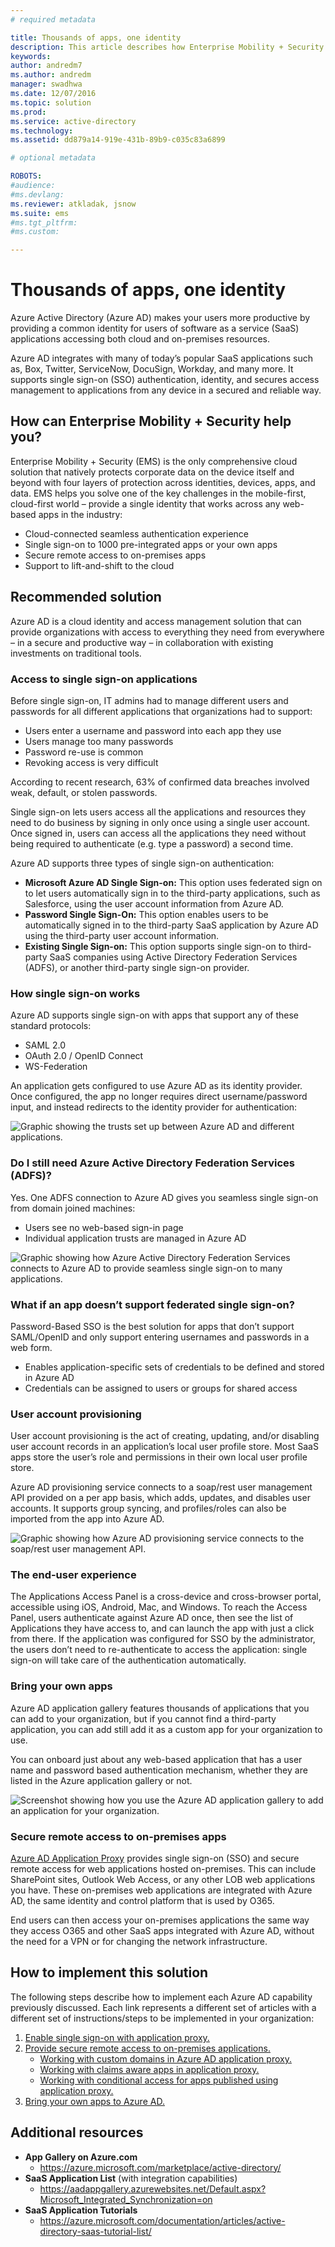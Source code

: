 ```yaml
---
# required metadata

title: Thousands of apps, one identity
description: This article describes how Enterprise Mobility + Security can be used to provide a single identity that works across any web-based apps in the industry by leveraging tools within Azure Active Directory.
keywords:
author: andredm7
ms.author: andredm
manager: swadhwa
ms.date: 12/07/2016
ms.topic: solution
ms.prod:
ms.service: active-directory
ms.technology:
ms.assetid: dd879a14-919e-431b-89b9-c035c83a6899

# optional metadata

ROBOTS:
#audience:
#ms.devlang:
ms.reviewer: atkladak, jsnow
ms.suite: ems
#ms.tgt_pltfrm:
#ms.custom:

---
```


# Thousands of apps, one identity
Azure Active Directory (Azure AD) makes your users more productive by providing a common identity for users of software as a service (SaaS) applications accessing both cloud and on-premises resources.

Azure AD integrates with many of today’s popular SaaS applications such as, Box, Twitter, ServiceNow, DocuSign, Workday, and many more. It supports single sign-on (SSO) authentication, identity, and secures access management to applications from any device in a secured and reliable way.

## How can Enterprise Mobility + Security help you?
Enterprise Mobility + Security (EMS) is the only comprehensive cloud solution that natively protects corporate data on the device itself and beyond with four layers of protection across identities, devices, apps, and data. EMS helps you solve one of the key challenges in the mobile-first, cloud-first world – provide a single identity that works across any web-based apps in the industry:
- Cloud-connected seamless authentication experience
- Single sign-on to 1000 pre-integrated apps or your own apps
- Secure remote access to on-premises apps
- Support to lift-and-shift to the cloud


## Recommended solution
Azure AD is a cloud identity and access management solution that can provide organizations with access to everything they need from everywhere – in a secure and productive way – in collaboration with existing investments on traditional tools.
### Access to single sign-on applications

Before single sign-on, IT admins had to manage different users and passwords for all different applications that organizations had to support:

- Users enter a username and password into each app they use
- Users manage too many passwords
- Password re-use is common
- Revoking access is very difficult

According to recent research, 63% of confirmed data breaches involved weak, default, or stolen passwords.

Single sign-on lets users access all the applications and resources they need to do business by signing in only once using a single user account. Once signed in, users can access all the applications they need without being required to authenticate (e.g. type a password) a second time.

Azure AD supports three types of single sign-on authentication:

- **Microsoft Azure AD Single Sign-on:** This option uses federated sign on to let users automatically sign in to the third-party applications, such as Salesforce, using the user account information from Azure AD.
- **Password Single Sign-On:** This option enables users to be automatically signed in to the third-party SaaS application by Azure AD using the third-party user account information.
- **Existing Single Sign-on:** This option supports single sign-on to third-party SaaS companies using Active Directory Federation Services (ADFS), or another third-party single sign-on provider.

### How single sign-on works
Azure AD supports single sign-on with apps that support any of these standard protocols:
- SAML 2.0
- OAuth 2.0 / OpenID Connect
- WS-Federation

An application gets configured to use Azure AD as its identity provider. Once configured, the app no longer requires direct username/password input, and instead redirects to the identity provider for authentication:

![Graphic showing the trusts set up between Azure AD and different applications.](./media/thousands-apps-one-identity/thousands-apps-one-identity-fig1.png)


### Do I still need Azure Active Directory Federation Services (ADFS)?
Yes. One ADFS connection to Azure AD gives you seamless single sign-on from domain joined machines:
- Users see no web-based sign-in page
- Individual application trusts are managed in Azure AD

![Graphic showing how Azure Active Directory Federation Services connects to Azure AD to provide seamless single sign-on to many applications.](./media/thousands-apps-one-identity/thousands-apps-one-identity-fig2.png)

### What if an app doesn’t support federated single sign-on?
Password-Based SSO is the best solution for apps that don’t support SAML/OpenID and only support entering usernames and passwords in a web form.
- Enables application-specific sets of credentials to be defined and stored in Azure AD
- Credentials can be assigned to users or groups for shared access

### User account provisioning
User account provisioning is the act of creating, updating, and/or disabling user account records in an application’s local user profile store. Most SaaS apps store the user’s role and permissions in their own local user profile store.

Azure AD provisioning service connects to a soap/rest user management API provided on a per app basis, which adds, updates, and disables user accounts. It supports group syncing, and profiles/roles can also be imported from the app into Azure AD.

![Graphic showing how Azure AD provisioning service connects to the soap/rest user management API.](./media/thousands-apps-one-identity/thousands-apps-one-identity-fig3.png)

### The end-user experience
The Applications Access Panel is a cross-device and cross-browser portal, accessible using iOS, Android, Mac, and Windows. To reach the Access Panel, users authenticate against Azure AD once, then see the list of Applications they have access to, and can launch the app with just a click from there. If the application was configured for SSO by the administrator, the users don’t need to re-authenticate to access the application: single sign-on will take care of the authentication automatically.

### Bring your own apps
Azure AD application gallery features thousands of applications that you can add to your organization, but if you cannot find a third-party application, you can add still add it as a custom app for your organization to use.

You can onboard just about any web-based application that has a user name and password based authentication mechanism, whether they are listed in the Azure application gallery or not.

![Screenshot showing how you use the Azure AD application gallery to add an application for your organization.](./media/thousands-apps-one-identity/thousands-apps-one-identity-fig4.png)

### Secure remote access to on-premises apps
[Azure AD Application Proxy](https://azure.microsoft.com/en-us/documentation/articles/active-directory-application-proxy-enable/) provides single sign-on (SSO) and secure remote access for web applications hosted on-premises. This can include SharePoint sites, Outlook Web Access, or any other LOB web applications you have. These on-premises web applications are integrated with Azure AD, the same identity and control platform that is used by O365.

End users can then access your on-premises applications the same way they access O365 and other SaaS apps integrated with Azure AD, without the need for a VPN or for changing the network infrastructure.

## How to implement this solution
The following steps describe how to implement each Azure AD capability previously discussed. Each link represents a different set of articles with a different set of instructions/steps to be implemented in your organization:
1. [Enable single sign-on with application proxy.](https://azure.microsoft.com/en-us/documentation/articles/active-directory-application-proxy-sso-using-kcd/)
2. [Provide secure remote access to on-premises applications.](https://azure.microsoft.com/en-us/documentation/articles/active-directory-application-proxy-get-started/)
   - [Working with custom domains in Azure AD application proxy.](https://azure.microsoft.com/en-us/documentation/articles/active-directory-application-proxy-custom-domains/)
   - [Working with claims aware apps in application proxy.](https://azure.microsoft.com/en-us/documentation/articles/active-directory-application-proxy-claims-aware-apps/)
   - [Working with conditional access for apps published using application proxy.](https://azure.microsoft.com/en-us/documentation/articles/active-directory-application-proxy-conditional-access/)
3. [Bring your own apps to Azure AD.](https://blogs.technet.microsoft.com/enterprisemobility/2015/06/17/bring-your-own-app-with-azure-ad-self-service-saml-configuration-now-in-preview/)

## Additional resources
- **App Gallery on Azure.com**
  - https://azure.microsoft.com/marketplace/active-directory/
- **SaaS Application List** (with integration capabilities)
  - https://aadappgallery.azurewebsites.net/Default.aspx?Microsoft_Integrated_Synchronization=on
- **SaaS Application Tutorials**
  - https://azure.microsoft.com/documentation/articles/active-directory-saas-tutorial-list/

